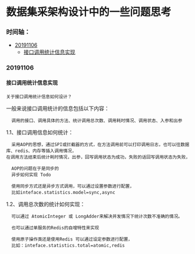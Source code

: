 # 数据集采架构设计中的一些问题思考

### 时间轴：  
* [20191106](#20191106)
  * [接口调用统计信息实现](#接口调用统计信息实现)


### 20191106
#### 接口调用统计信息实现
`关于接口调用统计信息如何设计？`  

一般来说接口调用统计的信息包括以下内容：
```
  调用的接口、调用具体的方法、统计调用总次数、调用耗时情况、调用状态、入参和出参
```
1.1、接口调用信息如何统计：
```
  采用AOP的思想，通过SPI或拦截器的方式，在方法调用前可以打印调用日志，也可以往数据库、redis、内存等插入调用情况，
在调用方法结束后统计耗时情况，出参，回写调用状态为成功，失败的话回写调用状态为失败，
  
  AOP的问题在于是同步的
  异步如何实现 Todo
```
```
  使用同步方式还是异步方式调用，可以通过设置参数进行配置，
  比如inteface.statistics.model=sync,async
```
1.2、调用总次数的统计如何实现：
```
  可以通过 AtomicInteger 或 LongAdder来解决并发情况下统计次数不准确的情况。
  
  也可以通过单服务的Redis的自增特性来实现
```
```
  使用原子操作类还是使用Redis 可以通过设定参数进行配置，
  比如：inteface.statistics.total=atomic,redis
```

